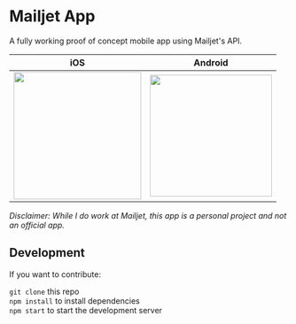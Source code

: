 # Mailjet App

A fully working proof of concept mobile app using Mailjet's API.

iOS            |  Android
:-------------------------:|:-------------------------:
<img src="https://image.ibb.co/n5q9JJ/iOS2.gif" width="230" />  |  <img src="https://image.ibb.co/eAQqsd/android2.gif" width="220" />

*Disclaimer: While I do work at Mailjet, this app is a personal project and not an official app.*

## Development

If you want to contribute:

`git clone` this repo  
`npm install` to install dependencies  
`npm start` to start the development server